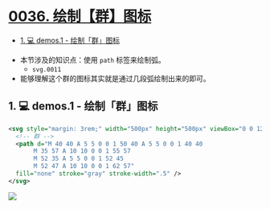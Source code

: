 # [0036. 绘制【群】图标](https://github.com/tnotesjs/TNotes.svg/tree/main/notes/0036.%20%E7%BB%98%E5%88%B6%E3%80%90%E7%BE%A4%E3%80%91%E5%9B%BE%E6%A0%87)

<!-- region:toc -->

- [1. 💻 demos.1 - 绘制「群」图标](#1--demos1---绘制群图标)

<!-- endregion:toc -->
- 本节涉及的知识点：使用 `path` 标签来绘制弧。
  - `svg.0011`
- 能够理解这个群的图标其实就是通过几段弧绘制出来的即可。

## 1. 💻 demos.1 - 绘制「群」图标

```xml
<svg style="margin: 3rem;" width="500px" height="500px" viewBox="0 0 120 120" xmlns="http://www.w3.org/2000/svg">
  <!-- 群 -->
  <path d="M 40 40 A 5 5 0 0 1 50 40 A 5 5 0 0 1 40 40
       M 35 57 A 10 10 0 0 1 55 57
       M 52 35 A 5 5 0 0 1 52 45
       M 52 47 A 10 10 0 0 1 62 57"
  fill="none" stroke="gray" stroke-width=".5" />
</svg>
```

![](assets/2024-12-10-09-39-40.png)

